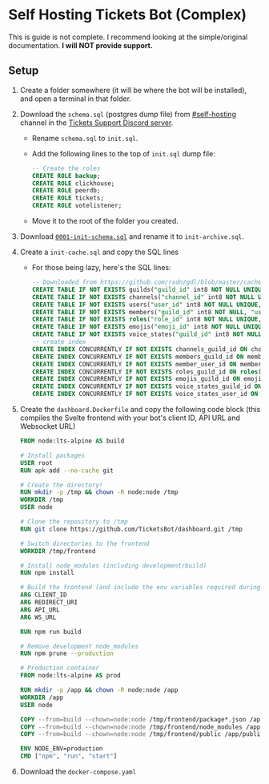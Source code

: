 # Self Hosting Tickets Bot (Complex)

This is guide is not complete. I recommend looking at the simple/original documentation. **I will NOT provide support.**

## Setup

1. Create a folder somewhere (it will be where the bot will be installed), and open a terminal in that folder.
2. Download the `schema.sql` (postgres dump file) from [#self-hosting](https://discord.com/channels/508392876359680000/1325513300892581898) channel in the [Tickets Support Discord server](https://discord.gg/NHz6G3qv55).

   - Rename `schema.sql` to `init.sql`.
   - Add the following lines to the top of `init.sql` dump file:

     ```sql
     -- Create the roles
     CREATE ROLE backup;
     CREATE ROLE clickhouse;
     CREATE ROLE peerdb;
     CREATE ROLE tickets;
     CREATE ROLE votelistener;
     ```

   - Move it to the root of the folder you created.

3. Download [`0001-init-schema.sql`](https://github.com/TicketsBot/logarchiver/blob/master/migrations/0001-init-schema.sql) and rename it to `init-archive.sql`.
4. Create a `init-cache.sql` and copy the SQL lines

   - For those being lazy, here's the SQL lines:

     ```sql
     -- Downloaded from https://github.com/rxdn/gdl/blob/master/cache/pgcache.go#L122-L138 (only include the SQL lines, not the GoLang code (aka batch.Queue))
     CREATE TABLE IF NOT EXISTS guilds("guild_id" int8 NOT NULL UNIQUE, "data" jsonb NOT NULL, PRIMARY KEY("guild_id"));
     CREATE TABLE IF NOT EXISTS channels("channel_id" int8 NOT NULL UNIQUE, "guild_id" int8 NOT NULL, "data" jsonb NOT NULL, PRIMARY KEY("channel_id", "guild_id"));
     CREATE TABLE IF NOT EXISTS users("user_id" int8 NOT NULL UNIQUE, "data" jsonb NOT NULL, PRIMARY KEY("user_id"));
     CREATE TABLE IF NOT EXISTS members("guild_id" int8 NOT NULL, "user_id" int8 NOT NULL, "data" jsonb NOT NULL, PRIMARY KEY("guild_id", "user_id"));
     CREATE TABLE IF NOT EXISTS roles("role_id" int8 NOT NULL UNIQUE, "guild_id" int8 NOT NULL, "data" jsonb NOT NULL, PRIMARY KEY("role_id", "guild_id"));
     CREATE TABLE IF NOT EXISTS emojis("emoji_id" int8 NOT NULL UNIQUE, "guild_id" int8 NOT NULL, "data" jsonb NOT NULL, PRIMARY KEY("emoji_id", "guild_id"));
     CREATE TABLE IF NOT EXISTS voice_states("guild_id" int8 NOT NULL, "user_id" INT8 NOT NULL, "data" jsonb NOT NULL, PRIMARY KEY("guild_id", "user_id"));
     -- create index
     CREATE INDEX CONCURRENTLY IF NOT EXISTS channels_guild_id ON channels("guild_id");
     CREATE INDEX CONCURRENTLY IF NOT EXISTS members_guild_id ON members("guild_id");
     CREATE INDEX CONCURRENTLY IF NOT EXISTS member_user_id ON members("user_id");
     CREATE INDEX CONCURRENTLY IF NOT EXISTS roles_guild_id ON roles("guild_id");
     CREATE INDEX CONCURRENTLY IF NOT EXISTS emojis_guild_id ON emojis("guild_id");
     CREATE INDEX CONCURRENTLY IF NOT EXISTS voice_states_guild_id ON voice_states("guild_id");
     CREATE INDEX CONCURRENTLY IF NOT EXISTS voice_states_user_id ON voice_states("user_id");
     ```

5. Create the `dashboard.Dockerfile` and copy the following code block (this compiles the Svelte frontend with your bot's client ID, API URL and Websocket URL)

   ```dockerfile
   FROM node:lts-alpine AS build

   # Install packages
   USER root
   RUN apk add --no-cache git

   # Create the directory!
   RUN mkdir -p /tmp && chown -R node:node /tmp
   WORKDIR /tmp
   USER node

   # Clone the repository to /tmp
   RUN git clone https://github.com/TicketsBot/dashboard.git /tmp

   # Switch directories to the frontend
   WORKDIR /tmp/frontend

   # Install node_modules (including development/build)
   RUN npm install

   # Build the frontend (and include the env variables required during buildtime)
   ARG CLIENT_ID
   ARG REDIRECT_URI
   ARG API_URL
   ARG WS_URL

   RUN npm run build

   # Remove development node_modules
   RUN npm prune --production

   # Production container
   FROM node:lts-alpine AS prod

   RUN mkdir -p /app && chown -R node:node /app
   WORKDIR /app
   USER node

   COPY --from=build --chown=node:node /tmp/frontend/package*.json /app/
   COPY --from=build --chown=node:node /tmp/frontend/node_modules /app/node_modules
   COPY --from=build --chown=node:node /tmp/frontend/public /app/public

   ENV NODE_ENV=production
   CMD ["npm", "run", "start"]
   ```

6. Download the `docker-compose.yaml`
